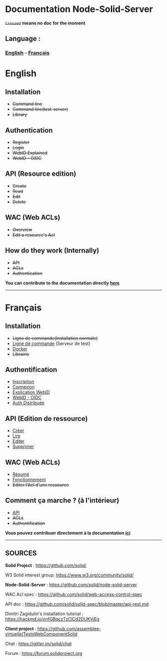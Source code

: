 Documentation Node-Solid-Server
===

~~`Crossed`~~ **means no doc for the moment**

## Language :
### [English](#english) - [Français](#français)

# English

Installation
---

- ~~Command line~~
- ~~Command line(test-server)~~
- ~~Library~~

Authentication
---

- ~~Register~~
- ~~Login~~
- ~~WebID Explained~~
- ~~WebID - OIDC~~

API (Resource edition)
---

- ~~Create~~
- ~~Read~~
- ~~Edit~~
- ~~Delete~~

WAC (Web ACLs)
---

- ~~Overview~~
- ~~Edit a resource's Acl~~

How do they work (Internally)
---

- ~~API~~
- ~~ACLs~~
- ~~Authentication~~


**You can contribute to the documentation directly [here](https://hackmd.io/jUyCPhlSQfmgh6vfn1ZFaA?both)**

---

# Français

Installation
---

- ~~Ligne de commande(Installation normale)~~
- [Ligne de commande](https://github.com/assemblee-virtuelle/Doc-Solid/blob/master/fr/Installation/Ligne%20de%20commande.md#installation-serveur-de-test) (Serveur de test)
- [Docker](https://github.com/assemblee-virtuelle/Doc-Solid/blob/master/fr/Installation/docker.md)
- ~~Librairie~~

Authentification
---

- [Inscription](https://github.com/assemblee-virtuelle/Doc-Solid/blob/master/fr/Authentification.md#authentification)
- [Connexion](https://github.com/assemblee-virtuelle/Doc-Solid/blob/master/fr/Authentification.md#connexion)
- [Explication WebID](https://github.com/assemblee-virtuelle/Doc-Solid/blob/master/fr/WebID.md)
- [WebID - OIDC](https://github.com/assemblee-virtuelle/Doc-Solid/blob/master/fr/OIDC.md)
- [Auth Distribuée](https://github.com/assemblee-virtuelle/Doc-Solid/blob/master/fr/PlusieursServers.md)

API (Edition de ressource)
---

- [Créer](https://github.com/assemblee-virtuelle/Doc-Solid/blob/master/fr/API.md#créer)
- [Lire](https://github.com/assemblee-virtuelle/Doc-Solid/blob/master/fr/API.md#lire)
- [Editer](https://github.com/assemblee-virtuelle/Doc-Solid/blob/master/fr/API.md#editer)
- [Supprimer](https://github.com/assemblee-virtuelle/Doc-Solid/blob/master/fr/API.md#supprimer)

WAC (Web ACLs)
---

- [Résumé](https://github.com/assemblee-virtuelle/Doc-Solid/blob/master/fr/WacAcl.md#résumé)
- [Fonctionnement](https://github.com/assemblee-virtuelle/Doc-Solid/blob/master/fr/WacAcl.md#fonctionnement)
- ~~Editer l'Acl d'une ressource~~

Comment ça marche ? (à l'intérieur)
---

- [API](https://github.com/assemblee-virtuelle/Doc-Solid/blob/master/fr/internalApi.md)
- ~~ACLs~~
- ~~Authentification~~


**Vous pouvez contribuer directement à la documentation [ici](https://hackmd.io/jUyCPhlSQfmgh6vfn1ZFaA?both)**

---

## SOURCES

**Solid Project** : https://github.com/solid/

W3 Solid interest group: https://www.w3.org/community/solid/

**Node-Solid-Server** : https://github.com/solid/node-solid-server

WAC Acl spec : https://github.com/solid/web-access-control-spec

API doc : https://github.com/solid/solid-spec/blob/master/api-rest.md

Dimitri Zagidulin's installation tutorial : https://hackmd.io/onfGBqczTzClCd2DUKViEg

**Client project** : https://github.com/assemblee-virtuelle/TestsWebComponentSolid

Chat : https://gitter.im/solid/chat

Forum : https://forum.solidproject.org

